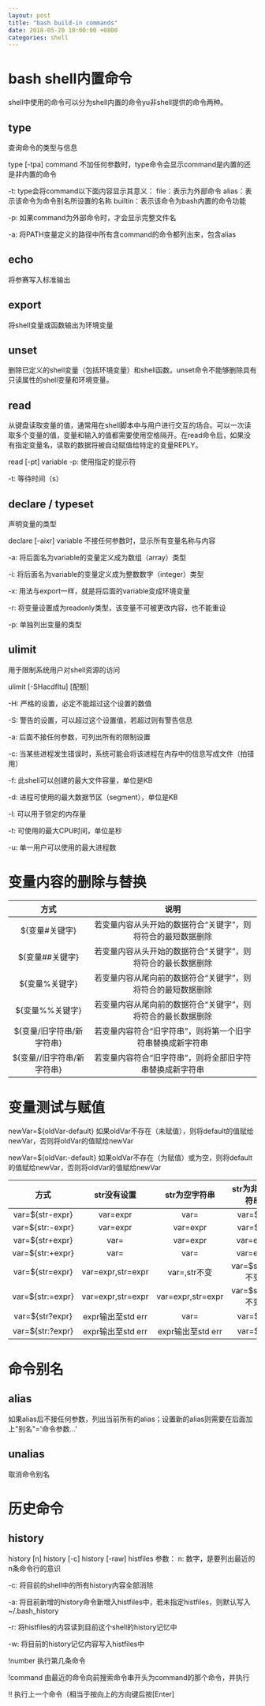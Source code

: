 ```yaml
---
layout: post
title: "bash build-in commands"
date: 2018-05-20 10:00:00 +0800
categories: shell
---
```

# bash shell内置命令
shell中使用的命令可以分为shell内置的命令yu非shell提供的命令两种。

## type
查询命令的类型与信息

type [-tpa] command
不加任何参数时，type命令会显示command是内置的还是非内置的命令

-t:
type会将command以下面内容显示其意义：
    file：表示为外部命令
    alias：表示该命令为命令别名所设置的名称
    builtin：表示该命令为bash内置的命令功能

-p:
如果command为外部命令时，才会显示完整文件名

-a:
将PATH变量定义的路径中所有含command的命令都列出来，包含alias

## echo
将参赛写入标准输出

## export
将shell变量或函数输出为环境变量

## unset
删除已定义的shell变量（包括环境变量）和shell函数。unset命令不能够删除具有只读属性的shell变量和环境变量。

## read
从键盘读取变量的值，通常用在shell脚本中与用户进行交互的场合。可以一次读取多个变量的值，变量和输入的值都需要使用空格隔开。在read命令后，如果没有指定变量名，读取的数据将被自动赋值给特定的变量REPLY。

read [-pt] variable
-p:
使用指定的提示符

-t:
等待时间（s）

## declare / typeset
声明变量的类型

declare [-aixr] variable
不接任何参数时，显示所有变量名称与内容

-a:
将后面名为variable的变量定义成为数组（array）类型

-i:
将后面名为variable的变量定义成为整数数字（integer）类型

-x:
用法与export一样，就是将后面的variable变成环境变量

-r:
将变量设置成为readonly类型，该变量不可被更改内容，也不能重设

-p:
单独列出变量的类型

## ulimit
用于限制系统用户对shell资源的访问

ulimit [-SHacdfltu] [配额]

-H:
严格的设置，必定不能超过这个设置的数值

-S:
警告的设置，可以超过这个设置值，若超过则有警告信息

-a:
后面不接任何参数，可列出所有的限制设置

-c:
当某些进程发生错误时，系统可能会将该进程在内存中的信息写成文件（拍错用）

-f:
此shell可以创建的最大文件容量，单位是KB

-d:
进程可使用的最大数据节区（segment），单位是KB

-l:
可以用于锁定的内存量

-t:
可使用的最大CPU时间，单位是秒

-u:
单一用户可以使用的最大进程数

# 变量内容的删除与替换

|方式|说明|
|:-:|:-:|
|${变量#关键字}|若变量内容从头开始的数据符合“关键字”，则将符合的最短数据删除|
|${变量##关键字}|若变量内容从头开始的数据符合“关键字”，则将符合的最长数据删除|
|${变量%关键字}|若变量内容从尾向前的数据符合“关键字”，则将符合的最短数据删除|
|${变量%%关键字}|若变量内容从尾向前的数据符合“关键字”，则将符合的最长数据删除|
|${变量/旧字符串/新字符串}|若变量内容符合“旧字符串”，则将第一个旧字符串替换成新字符串|
|${变量//旧字符串/新字符串}|若变量内容符合“旧字符串”，则将全部旧字符串替换成新字符串|

# 变量测试与赋值
newVar=${oldVar-default}
如果oldVar不存在（未赋值），则将default的值赋给newVar，否则将oldVar的值赋给newVar

newVar=${oldVar:-default}
如果oldVar不存在（为赋值）或为空，则将default的值赋给newVar，否则将oldVar的值赋给newVar

|方式|str没有设置|str为空字符串|str为非空字符串|
|:-:|:-:|:-:|:-:|
|var=${str-expr}|var=expr|var=|var=$str|
|var=${str:-expr}|var=expr|var=expr|var=$str|
|var=${str+expr}|var=|var=expr|var=expr|
|var=${str:+expr}|var=|var=|var=expr|
|var=${str=expr}|var=expr,str=expr|var=,str不变|var=$str,str不变|
|var=${str:=expr}|var=expr,str=expr|var=expr,str=expr|var=$str,str不变|
|var=${str?expr}|expr输出至std err|var=|var=$str|
|var=${str:?expr}|expr输出至std err|expr输出至std err|var=$str|

# 命令别名
## alias
如果alias后不接任何参数，列出当前所有的alias；设置新的alias则需要在后面加上"别名"='命令参数...'

## unalias
取消命令别名

# 历史命令
## history
history [n]
history [-c]
history [-raw] histfiles
参数：
n:
数字，是要列出最近的n条命令行的意识

-c:
将目前的shell中的所有history内容全部消除

-a:
将目前新增的history命令新增入histfiles中，若未指定histfiles，则默认写入~/.bash_history

-r:
将histfiles的内容读到目前这个shell的history记忆中

-w:
将目前的history记忆内容写入histfiles中

!number
执行第几条命令

!command
由最近的命令向前搜索命令串开头为command的那个命令，并执行

!!
执行上一个命令（相当于按向上的方向键后按[Enter]


